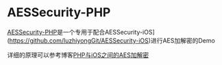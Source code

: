 # AESSecurity-PHP

[AESSecurity-PHP](https://github.com/luzhiyongGit/AESSecurity-PHP)是一个专用于配合AESSecurity-iOS](https://github.com/luzhiyongGit/AESSecurity-iOS)进行AES加解密的Demo

详细的原理可以参考博客[PHP与iOS之间的AES加解密](http://www.ileafly.com/2017/03/06/PHP与iOS之间的AES加解密/)

